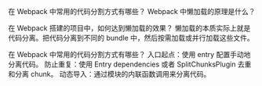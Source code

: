 <!--
const obj = {};
//定义属性
Object.defineProperty(obj, Symbol.toStringTag, { value: "Module" });
//查看自定义类型
console.log(Object.prototype.toString.call(obj)); //'[object Module]'改变了类型为Module
-->

在 Webpack 中常用的代码分割方式有哪些？
Webpack 中懒加载的原理是什么？

在 Webpack 搭建的项目中，如何达到懒加载的效果？
懒加载的本质实际上就是代码分离。把代码分离到不同的 bundle 中，然后按需加载或并行加载这些文件。

在 Webpack 中常用的代码分割方式有哪些？
入口起点：使用 entry 配置手动地分离代码。
防止重复：使用 Entry dependencies 或者 SplitChunksPlugin 去重和分离 chunk。
动态导入：通过模块的内联函数调用来分离代码。
